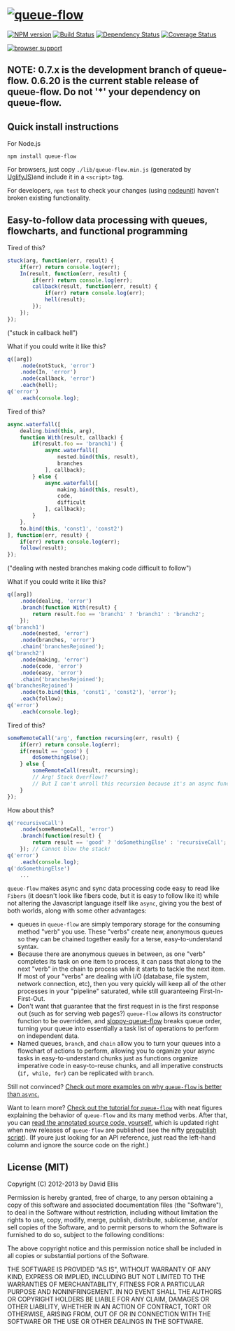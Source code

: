 # [![queue-flow](http://dfellis.github.com/queue-flow/images/queue-flow-logo.svg)](http://dfellis.github.com/queue-flow)

[![NPM version](https://badge.fury.io/js/queue-flow.png)](http://badge.fury.io/js/queue-flow) [![Build Status](https://secure.travis-ci.org/dfellis/queue-flow.png)](http://travis-ci.org/dfellis/queue-flow) [![Dependency Status](https://gemnasium.com/dfellis/queue-flow.png)](https://gemnasium.com/dfellis/queue-flow) [![Coverage Status](https://coveralls.io/repos/dfellis/queue-flow/badge.png?branch=master)](https://coveralls.io/r/dfellis/queue-flow?branch=master)

[![browser support](http://ci.testling.com/dfellis/queue-flow.png)](http://ci.testling.com/dfellis/queue-flow)

## NOTE: 0.7.x is the development branch of queue-flow. 0.6.20 is the current stable release of queue-flow. Do not '*' your dependency on queue-flow.

## Quick install instructions

For Node.js

    npm install queue-flow

For browsers, just copy ``./lib/queue-flow.min.js`` (generated by [UglifyJS](https://github.com/mishoo/UglifyJS/))and include it in a ``<script>`` tag.

For developers, ``npm test`` to check your changes (using [nodeunit](https://github.com/caolan/nodeunit/)) haven't broken existing functionality.

## Easy-to-follow data processing with queues, flowcharts, and functional programming

Tired of this?

```js
stuck(arg, function(err, result) {
    if(err) return console.log(err);
    In(result, function(err, result) {
        if(err) return console.log(err);
        callback(result, function(err, result) {
            if(err) return console.log(err);
            hell(result);
        });
    });
});
```

("stuck in callback hell")

What if you could write it like this?

```js
q([arg])
    .node(notStuck, 'error')
    .node(In, 'error')
    .node(callback, 'error')
    .each(hell);
q('error')
    .each(console.log);
```

Tired of this?

```js
async.waterfall([
    dealing.bind(this, arg),
    function With(result, callback) {
        if(result.foo == 'branch1') {
            async.waterfall([
                nested.bind(this, result),
                branches
            ], callback);
        } else {
            async.waterfall([
                making.bind(this, result),
                code,
                difficult
            ], callback);
        }
    },
    to.bind(this, 'const1', 'const2')
], function(err, result) {
    if(err) return console.log(err);
    follow(result);
});
```

("dealing with nested branches making code difficult to follow")

What if you could write it like this?

```js
q([arg])
    .node(dealing, 'error')
    .branch(function With(result) {
        return result.foo == 'branch1' ? 'branch1' : 'branch2';
    });
q('branch1')
    .node(nested, 'error')
    .node(branches, 'error')
    .chain('branchesRejoined');
q('branch2')
    .node(making, 'error')
    .node(code, 'error')
    .node(easy, 'error')
    .chain('branchesRejoined');
q('branchesRejoined')
    .node(to.bind(this, 'const1', 'const2'), 'error');
    .each(follow);
q('error')
    .each(console.log);
```

Tired of this?

```js
someRemoteCall('arg', function recursing(err, result) {
    if(err) return console.log(err);
    if(result == 'good') {
        doSomethingElse();
    } else {
        someRemoteCall(result, recursing);
        // Arg! Stack Overflow!?
        // But I can't unroll this recursion because it's an async function, right?
    }
});
```

How about this?

```js
q('recursiveCall')
    .node(someRemoteCall, 'error')
    .branch(function(result) {
        return result == 'good' ? 'doSomethingElse' : 'recursiveCall';
    }); // Cannot blow the stack!
q('error')
    .each(console.log);
q('doSomethingElse')
    ...
```

``queue-flow`` makes async and sync data processing code easy to read like ``Fibers`` (it doesn't look like fibers code, but it is easy to follow like it) while not altering the Javascript language itself like ``async``, giving you the best of both worlds, along with some other advantages:

* queues in ``queue-flow`` are simply temporary storage for the consuming method "verb" you use. These "verbs" create new, anonymous queues so they can be chained together easily for a terse, easy-to-understand syntax.
* Because there are anonymous queues in between, as one "verb" completes its task on one item to process, it can pass that along to the next "verb" in the chain to process while it starts to tackle the next item. If most of your "verbs" are dealing with I/O (database, file system, network connection, etc), then you very quickly will keep all of the other processes in your "pipeline" saturated, while still guaranteeing First-In-First-Out.
* Don't want that guarantee that the first request in is the first response out (such as for serving web pages?) ``queue-flow`` allows its constructor function to be overridden, and [sloppy-queue-flow](https://github.com/dfellis/sloppy-queue-flow) breaks queue order, turning your queue into essentially a task list of operations to perform on independent data.
* Named queues, ``branch``, and ``chain`` allow you to turn your queues into a flowchart of actions to perform, allowing you to organize your async tasks in easy-to-understand chunks just as functions organize imperative code in easy-to-reuse chunks, and all imperative constructs (``if, while, for``) can be replicated with ``branch``.

Still not convinced? [Check out more examples on why ``queue-flow`` is better than ``async``.](http://dfellis.github.com/queue-flow/2012/09/22/why-queue-flow/)

Want to learn more? [Check out the tutorial for ``queue-flow``](http://dfellis.github.com/queue-flow/2012/09/21/tutorial/) with neat figures explaining the behavior of ``queue-flow`` and its many method verbs. After that, you can [read the annotated source code, yourself](http://dfellis.github.com/queue-flow/docs/queue-flow.html), which is updated right when new releases of ``queue-flow`` are published (see the nifty [prepublish script](https://github.com/dfellis/queue-flow/blob/master/prepublish.sh)). (If youre just looking for an API reference, just read the left-hand column and ignore the source code on the right.)

## License (MIT)

Copyright (C) 2012-2013 by David Ellis

Permission is hereby granted, free of charge, to any person obtaining a copy
of this software and associated documentation files (the "Software"), to deal
in the Software without restriction, including without limitation the rights
to use, copy, modify, merge, publish, distribute, sublicense, and/or sell
copies of the Software, and to permit persons to whom the Software is
furnished to do so, subject to the following conditions:

The above copyright notice and this permission notice shall be included in
all copies or substantial portions of the Software.

THE SOFTWARE IS PROVIDED "AS IS", WITHOUT WARRANTY OF ANY KIND, EXPRESS OR
IMPLIED, INCLUDING BUT NOT LIMITED TO THE WARRANTIES OF MERCHANTABILITY,
FITNESS FOR A PARTICULAR PURPOSE AND NONINFRINGEMENT. IN NO EVENT SHALL THE
AUTHORS OR COPYRIGHT HOLDERS BE LIABLE FOR ANY CLAIM, DAMAGES OR OTHER
LIABILITY, WHETHER IN AN ACTION OF CONTRACT, TORT OR OTHERWISE, ARISING FROM,
OUT OF OR IN CONNECTION WITH THE SOFTWARE OR THE USE OR OTHER DEALINGS IN
THE SOFTWARE.
